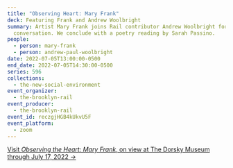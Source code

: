 ```yaml
---
title: "Observing Heart: Mary Frank"
deck: Featuring Frank and Andrew Woolbright
summary: Artist Mary Frank joins Rail contributor Andrew Woolbright for a
  conversation. We conclude with a poetry reading by Sarah Passino.
people:
  - person: mary-frank
  - person: andrew-paul-woolbright
date: 2022-07-05T13:00:00-0500
end_date: 2022-07-05T14:30:00-0500
series: 596
collections:
  - the-new-social-environment
event_organizer:
  - the-brooklyn-rail
event_producer:
  - the-brooklyn-rail
event_id: reczgjHGB4kUkvU5F
event_platform:
  - zoom
---
```

[Visit *Observing the Heart: Mary Frank*, on view at The Dorsky Museum through July 17, 2022 →](https://www.newpaltz.edu/museum/exhibitions/mary-frank/)